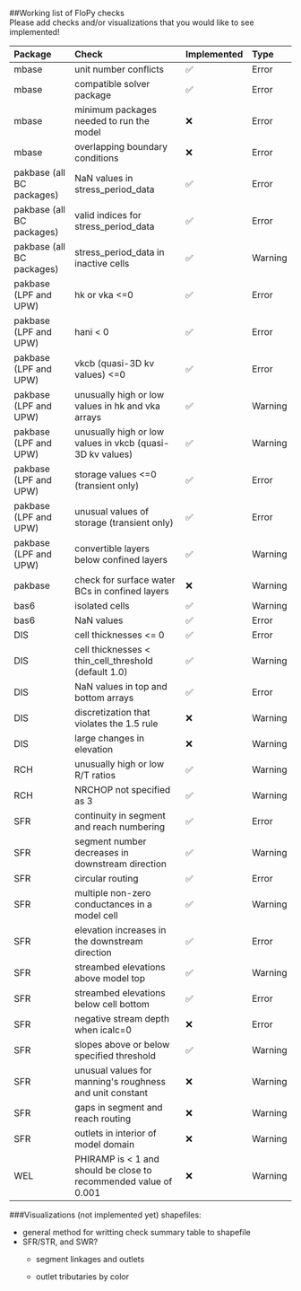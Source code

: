 ##Working list of FloPy checks  
Please add checks and/or visualizations that you would like to see implemented!



|Package  | Check | Implemented | Type |
| :-----------| :------------| :------------------ | :-------------|  
| mbase | unit number conflicts | :white_check_mark: | Error |
| mbase | compatible solver package | :white_check_mark: | Error |
| mbase | minimum packages needed to run the model | :x: | Error |
| mbase | overlapping boundary conditions | :x: | Error |
| pakbase (all BC packages) | NaN values in stress_period_data | :white_check_mark: | Error |
| pakbase (all BC packages)| valid indices for stress_period_data | :white_check_mark: | Error |
| pakbase (all BC packages)| stress_period_data in inactive cells | :white_check_mark: | Warning |
| pakbase (LPF and UPW)| hk or vka <=0 | :white_check_mark: | Error |
| pakbase (LPF and UPW)| hani < 0 | :white_check_mark: | Error |
| pakbase (LPF and UPW)| vkcb (quasi-3D kv values) <=0 | :white_check_mark: | Error |
| pakbase (LPF and UPW)| unusually high or low values in hk and vka arrays | :white_check_mark: | Warning |
| pakbase (LPF and UPW)| unusually high or low values in vkcb (quasi-3D kv values) | :white_check_mark: | Warning |
| pakbase (LPF and UPW)| storage values <=0 (transient only) | :white_check_mark: | Error |
| pakbase (LPF and UPW)| unusual values of storage (transient only) | :white_check_mark: | Error |
| pakbase (LPF and UPW)| convertible layers below confined layers | :white_check_mark: | Warning |
| pakbase | check for surface water BCs in confined layers | :x: | Warning |
| bas6 | isolated cells | :white_check_mark: | Warning |
| bas6 | NaN values | :white_check_mark: | Error |
| DIS | cell thicknesses <= 0 | :white_check_mark: | Error |
| DIS | cell thicknesses < thin_cell_threshold (default 1.0) | :white_check_mark: | Warning |
| DIS | NaN values in top and bottom arrays | :white_check_mark: | Error |
| DIS | discretization that violates the 1.5 rule | :x: | Warning |
| DIS | large changes in elevation | :x: | Warning |
| RCH | unusually high or low R/T ratios | :white_check_mark: | Warning |
| RCH | NRCHOP not specified as 3 | :white_check_mark: | Warning |
| SFR | continuity in segment and reach numbering | :white_check_mark: | Error |
| SFR | segment number decreases in downstream direction | :white_check_mark: | Warning |
| SFR | circular routing | :white_check_mark: | Error |
| SFR | multiple non-zero conductances in a model cell | :white_check_mark: | Warning |
| SFR | elevation increases in the downstream direction | :white_check_mark: | Error |
| SFR | streambed elevations above model top | :white_check_mark: | Warning |
| SFR | streambed elevations below cell bottom | :white_check_mark: | Error |
| SFR | negative stream depth when icalc=0 | :x: | Error |
| SFR | slopes above or below specified threshold | :white_check_mark: | Warning |
| SFR | unusual values for manning's roughness and unit constant | :x: | Warning |
| SFR | gaps in segment and reach routing | :x: | Warning |
| SFR | outlets in interior of model domain | :x: | Warning |
| WEL | PHIRAMP is < 1 and should be close to recommended value of 0.001 | :x: | Warning |



###Visualizations (not implemented yet)
shapefiles:  

* general method for writting check summary table to shapefile
* SFR/STR, and SWR?
	* 	segment linkages and outlets
	  
	* 	outlet tributaries by color
